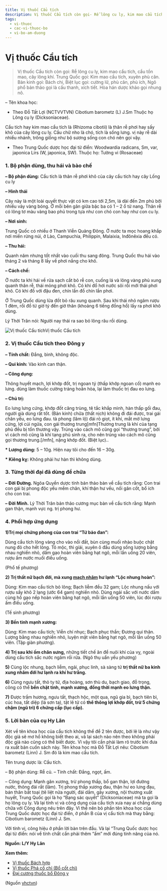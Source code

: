 ```yaml
---
title: Vị thuốc Cẩu tích
description: Vị thuốc Cẩu tích còn gọi- Rễ lông cu ly, kim mao cẩu tích, cẩu tồn mao, cây lông khí. Trung Quốc gọi- Kim mao cẩu tích, xuyên phù cân. Bản kinh gọi- Bách chi, Biệt lục gọi- cường lữ, phù cân, phù ích, Ngô phổ bản thảo gọi là cầu thanh, xích tiết. Hòa hán dược khảo gọi nhung nô.
tags:
  - vi-thuoc
  - cac-vi-thuoc-bo
  - vi-bo-am-duong
---
```


# Vị thuốc Cẩu tích 

> Vị thuốc Cẩu tích còn gọi: Rễ lông cu ly, kim mao cẩu tích, cẩu tồn mao, cây lông khí. Trung Quốc gọi: Kim mao cẩu tích, xuyên phù cân. Bản kinh gọi: Bách chi, Biệt lục gọi: cường lữ, phù cân, phù ích, Ngô phổ bản thảo gọi là cầu thanh, xích tiết. Hòa hán dược khảo gọi nhung nô.

– Tên khoa học:

+ Theo Đỗ Tất Lợi (NCTVVTVN) Cibotium barometz (L) J.Sm Thuộc họ Lông cụ ly (Dicksoniaceae).

Cẩu tích hay kim mao cẩu tích là (Rhizoma cibotii) là thân rễ phơi hay sấy khô của cây lông cu ly. Cầu chữ nho là chó, tích là sống lưng. vị này rễ dài nhiều nhánh, trông giống như bộ sương sống con chó nên gọi vậy.

+ Theo Trung Quốc dược học đại từ điển: Woodwardia radicans, Sm, var, japonica Lirs (W, japonica, SW). Thuộc họ: Tường vi (Rosaceae)

### 1. Bộ phận dùng, thu hái và bào chế

**– Bộ phận dùng:** Cẩu tích là thân rễ phơi khô của cây cẩu tích hay cây Lống cu ly

**– Hình thái**

Cây này là một loài quyết thực vật có km cao tới 2,5m, lá dài đến 2m phủ bởi nhiều vảy vàng bóng. Ở mỗi bên gân giữa bậc ba có 1 – 2 ổ tử nang. Thân rễ có lông tơ màu vàng bao phủ trong tựa như con chó con hay như con cu ly.

**– Nơi sinh:**

Trung Quốc có nhiều ở Thanh Viễn Quảng Đông. Ở nước ta mọc hoang khắp nơi miền rừng núi, ở Lào, Campuchia, Philippin, Malaixia, Inđônêxia đều có.

**– Thu hái:**

Quanh năm nhưng tốt nhất vào cuối thu sang đông. Trung Quốc thu hái vào tháng 2 và tháng 8 lấy về phơi nắng cho khô.

**– Cách chế:**

Ở nước ta khi hái về rửa sạch cắt bỏ rễ con, cuống lá và lông vàng phủ xung quanh thân rễ, thái mỏng phơi khô. Có khi đổ hơi nước sôi rồi mới thái phơi khô. Có khi đồ với đậu đen, chín lần đồ chín lần phơi.

Ở Trung Quốc dùng lửa đốt bỏ râu xung quanh. Sau khi thái nhỏ ngâm rượu 1 đêm, rồi đổ từ giờ tý đến giờ thân (khoảng 6 tiếng đồng hồ) lấy ra phơi khô dùng.

Lý Thời Trân nói: Người nay thái ra sao bỏ lông râu rồi dùng.

![Vị thuốc Cẩu tích](/imgs/yhctvn/Vi-thuoc-Cau-tich.jpg)Vị thuốc Cẩu tích

### 2. Vị thuốc Cẩu tích theo Đông y

**– Tính chất:** Đắng, bình, không độc.

**– Qui kinh:** Vào kinh can thận.

**– Công dụng:**

Thông huyết mạch, lợi khớp đốt, trị ngoan tý (thấp khớp ngoan cố) mạnh eo lưng. dùng làm thuốc cường tráng hoãn hòa, lại làm thuốc trị đau eo lưng.

**– Chủ trị:**

Eo lưng lưng cứng, khớp đốt căng trùng, tê tắc khắp mình, hàn thấp gối đau, người già dùng rất tốt. (Bản kinh) chữa (thất nịch) không đi đái được, trai gái chân yếu, eo lưng đau. tà phong (lâm lộ) đái rỏ giọt, ít khí, mắt mờ lưng cứng, lợi cúi ngửa, con gái thương trung[mfn]Thương trung là khí của tạng phủ đều bị tổn thương vậy. Trúng vào cách mô cũng gọi “thương trung”, bởi vì cách mô cũng là khí tạng phủ sinh ra, cho nên trúng vào cách mô cũng gọi thương trung.[/mfn], nặng khớp đốt. (Biệt lục)..

**\* Lượng dùng:** 5 – 10g. Hiện nay tôi cho đến 16 – 30g.

**\* Kiêng kỵ:** Không phải hư hàn thì không dùng.

### 3. Từng thời đại đã dùng để chữa

**– Đời Đường.** Ngõa Quyền dược tính bản thảo bàn về cẩu tích rằng: Con trai con gái bị phong độc yếu mềm chân, khí thận hư vếu, nối gân cốt, bổ ích cho con trai.

**– Đời Minh.** Lý Thời Trân bản thảo cương mục bàn về cẩu tích rằng: Mạnh gan thận, mạnh vực ng. trị phong hư.

### 4. Phối hợp ứng dụng

**1)Trị mọi chứng phong của con trai “Tứ bảo đan”:**

Dùng cẩu tích lông vàng cho vào nồi đất, bùn cùng muối nhào buộc chặt nung đỏ cho hết lông. Tô mộc, thì giải, xuyên ô đầu dùng sống lượng bằng nhau nghiền nhỏ, dấm gạo hoàn viên bằng hạt ngô, mỗi lần uống 20 viên, rượu ấm nước muối điều uống.

(Phổ tế phương)

**2) Trị thất nữ bạch đới, mà xung [mạch nhâm](/yhctvn/dai-cuong-mach-nham/) hư lạnh “Lộc nhung hoàn”:**

Dùng: Kim mao cẩu tích bỏ lông; Bạch liễm đều 32 gam; Lộc nhung nấu với rượu sấy khô 2 lạng (ước 64 gam) nghiền nhỏ. Dùng ngải sắc với nước dấm cùng hồ gạo nếp hoàn viên bằng hạt ngô, mỗi lần uống 50 viên, lúc đói rượu ấm điều uống.

(Tế sinh phương)

**3) Bền tinh mạnh xương:**

Dùng: Kim mao cẩu tích; Viễn chí nhục; Bạch phục thần; Đương qui thân. Lượng bằng nhau nghiền nhỏ, luyện mật viên bằng hạt ngô, mỗi lần uống 50 viên. (Tập giàn phương).

**4) Trị sau khi ốm chân sưng,** những tiết chế ăn để nuôi khí của vỵ, ngoài dùng cẩu tích sắc nước ngâm rồi rửa. (Ngô thụ uẩn yếu phương)

**5)** Cùng lộc nhung, bạch liễm, ngải, phục linh, sà sàng tử **trị thất nữ ba kinh xung nhâm đới hư lạnh ra khí hư trắng.**

**6)** Cùng ngưu tất, thỏ ty tử, địa hoàng, sơn thù du, bạch giao, đỗ trọng, công có thể **bền chặt tinh, mạnh xương, đồng thời mạnh eo lưng thận.**

**7)** Được trầm hương, ngưu tất, thạch hộc, một qua, ngũ gia bì, bạch tiên bì, cúc hoa, tất diệp (lá sơn ta), tật lê tử có **thể thông lợi khớp đốt, trừ 5 chứng chậm (ngũ trì) 6 chứng cấp (lục cấp).**

### 5. Lời bàn của cụ Hy Lãn

Xét về tên khoa học của cẩu tích không thể để 2 tên được, bởi lẽ là như vậy độc giả sẽ mơ hồ không biết theo ai, vả lại sách nào nên theo không phải độc giả nào cũng có thể biết được. Vì vậy tôi cần phải làm rõ trước khi đưa ra xuất bản cuốn sách này. Tên khoa học mà Đỗ Tất Lợi nêu: Cibotium barometz (Linn) J. Sm đó là kim mao cẩu tích.

Tên trung dược là: Cẩu tích.

– Bộ phận dùng: Rễ củ. – Tính chất: Đắng, ngọt, ấm.

– Công dụng: Mạnh gân xương, trừ phong thấp, bổ gan thận, lợi đường nước, thông đái rắt (lâm). Trị phong thấp xương đau, thận hư eo lưng đau, bán thân bất toại (tê liệt nửa người, đái dầm, gãy xương, nội thương xuất huyết, Trung Quốc gọi là họ “Bạng sác quyết” (Dicksoniaceae) mà ta gọi là họ lông cụ ly. Vả lại tính vị và công dụng của cẩu tích xưa nay ai chẳng dùng chữa với Công dụng nêu trên đây. Vì thế nên bỏ phần tên khoa học của Trung Quốc dược học đại từ điển, ở phần B của vị cẩu tích mà thay bằng: Cibotium barometz (Linn) J. Sm.

Với tính vị, công hiệu ở phần lời bàn trên đầu. Vả lại “Trung Quốc dược học đại từ điển: nói về tính chất cần phải thêm “ấm” mới đúng tính năng của nó.

**Nguồn: L/Y Hy Lãn**

**Xem thêm:**

* [Vị thuốc Bách hợp](/yhctvn/vi-thuoc-bach-hop/)
* [Vị thuốc Phá cố chỉ (Bổ cốt chi)](/yhctvn/vi-thuoc-pha-co-chi-bo-cot-chi/)
* [Đại cương thuốc bổ Đông y](/yhctvn/dai-cuong-thuoc-bo-dong-y/)

(Nguồn <a href="https://yhctvn.com/vi-thuoc-cau-tich/" target="_blank">yhctvn</a>)

